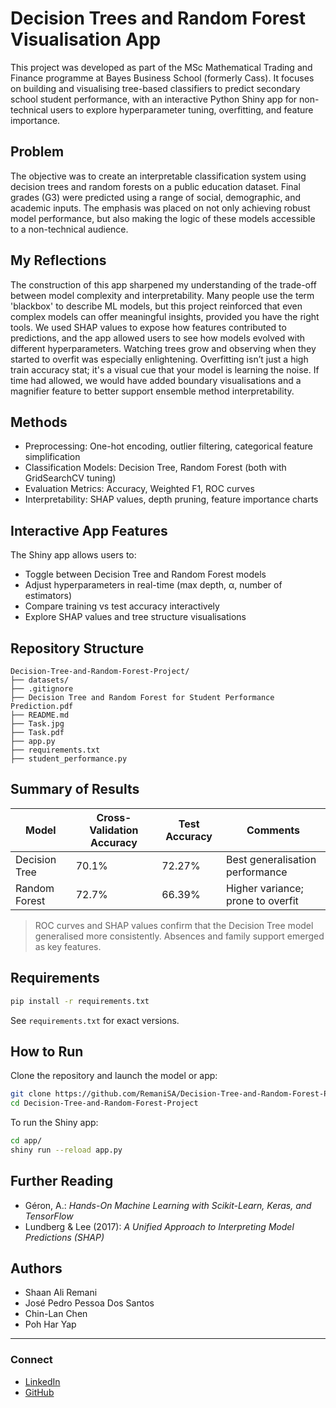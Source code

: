 # Decision Trees and Random Forest Visualisation App

This project was developed as part of the MSc Mathematical Trading and Finance programme at Bayes Business School (formerly Cass). It focuses on building and visualising tree-based classifiers to predict secondary school student performance, with an interactive Python Shiny app for non-technical users to explore hyperparameter tuning, overfitting, and feature importance.

## Problem

The objective was to create an interpretable classification system using decision trees and random forests on a public education dataset. Final grades (G3) were predicted using a range of social, demographic, and academic inputs. The emphasis was placed on not only achieving robust model performance, but also making the logic of these models accessible to a non-technical audience.

## My Reflections

The construction of this app sharpened my understanding of the trade-off between model complexity and interpretability. Many people use the term 'blackbox' to describe ML models, but this project reinforced that even complex models can offer meaningful insights, provided you have the right tools. We used SHAP values to expose how features contributed to predictions, and the app allowed users to see how models evolved with different hyperparameters. Watching trees grow and observing when they started to overfit was especially enlightening. Overfitting isn’t just a high train accuracy stat; it's a visual cue that your model is learning the noise. If time had allowed, we would have added boundary visualisations and a magnifier feature to better support ensemble method interpretability.

## Methods

- Preprocessing: One-hot encoding, outlier filtering, categorical feature simplification
- Classification Models: Decision Tree, Random Forest (both with GridSearchCV tuning)
- Evaluation Metrics: Accuracy, Weighted F1, ROC curves
- Interpretability: SHAP values, depth pruning, feature importance charts

## Interactive App Features

The Shiny app allows users to:

- Toggle between Decision Tree and Random Forest models
- Adjust hyperparameters in real-time (max depth, α, number of estimators)
- Compare training vs test accuracy interactively
- Explore SHAP values and tree structure visualisations

## Repository Structure

```
Decision-Tree-and-Random-Forest-Project/
├── datasets/
├── .gitignore
├── Decision Tree and Random Forest for Student Performance Prediction.pdf
├── README.md
├── Task.jpg
├── Task.pdf
├── app.py
├── requirements.txt
├── student_performance.py
```

## Summary of Results

| Model           | Cross-Validation Accuracy | Test Accuracy | Comments                         |
|----------------|---------------------------|---------------|----------------------------------|
| Decision Tree  | 70.1%                     | 72.27%        | Best generalisation performance  |
| Random Forest  | 72.7%                     | 66.39%        | Higher variance; prone to overfit|

> ROC curves and SHAP values confirm that the Decision Tree model generalised more consistently. Absences and family support emerged as key features.

## Requirements

```bash
pip install -r requirements.txt
```

See `requirements.txt` for exact versions.

## How to Run

Clone the repository and launch the model or app:

```bash
git clone https://github.com/RemaniSA/Decision-Tree-and-Random-Forest-Project.git
cd Decision-Tree-and-Random-Forest-Project
```

To run the Shiny app:

```bash
cd app/
shiny run --reload app.py
```

## Further Reading

- Géron, A.: *Hands-On Machine Learning with Scikit-Learn, Keras, and TensorFlow*
- Lundberg & Lee (2017): *A Unified Approach to Interpreting Model Predictions (SHAP)*

## Authors

- Shaan Ali Remani  
- José Pedro Pessoa Dos Santos  
- Chin-Lan Chen  
- Poh Har Yap

---

### Connect

- [LinkedIn](https://www.linkedin.com/in/shaan-ali-remani)  
- [GitHub](https://github.com/RemaniSA)
